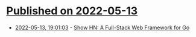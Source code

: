 # [Published on 2022-05-13](index.md)

* [2022-05-13, 19:01:03](https://news.ycombinator.com/item?id=31371340) - [Show HN: A Full-Stack Web Framework for Go](https://github.com/livebud/bud)
